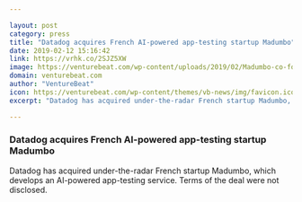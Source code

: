 ```yaml
---

layout: post
category: press
title: "Datadog acquires French AI-powered app-testing startup Madumbo"
date: 2019-02-12 15:16:42
link: https://vrhk.co/2SJZ5XW
image: https://venturebeat.com/wp-content/uploads/2019/02/Madumbo-co-founders.jpeg?w=1200&strip=all
domain: venturebeat.com
author: "VentureBeat"
icon: https://venturebeat.com/wp-content/themes/vb-news/img/favicon.ico
excerpt: "Datadog has acquired under-the-radar French startup Madumbo, which develops an AI-powered app-testing service. Terms of the deal were not disclosed. "

---
```


### Datadog acquires French AI-powered app-testing startup Madumbo

Datadog has acquired under-the-radar French startup Madumbo, which develops an AI-powered app-testing service. Terms of the deal were not disclosed. 